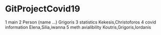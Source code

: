 # GitProjectCovid19
1 main 
2 Person (name ...) Grigoris 
3 statistics   Kekesis,Christoforos 
4 covid information Elena,Silia,iwanna
5 meth avialibility Koutris,Grigoris,Iordanis
